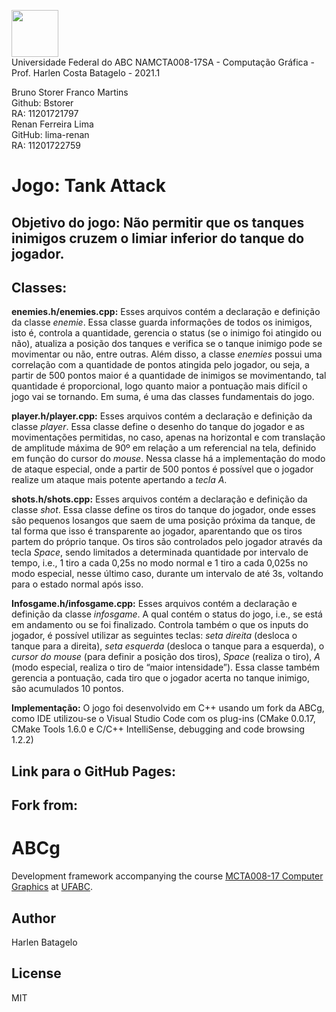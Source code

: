  <img src="https://upload.wikimedia.org/wikipedia/commons/e/ee/Ufabc_logo.png" width="75"/> <br /> Universidade Federal do ABC
NAMCTA008-17SA - Computação Gráfica - Prof. Harlen Costa Batagelo - 2021.1


Bruno Storer Franco Martins <br /> Github: Bstorer <br /> RA: 11201721797 <br />
Renan Ferreira Lima <br /> GitHub: lima-renan	<br /> RA: 11201722759

# Jogo: Tank Attack

## Objetivo do jogo: Não permitir que os tanques inimigos cruzem o limiar inferior do tanque do jogador.

## Classes:
**enemies.h/enemies.cpp:** Esses arquivos contém a declaração e definição da classe *enemie*. Essa classe guarda informações de todos os inimigos, isto é, controla a quantidade, gerencia o status (se o inimigo foi atingido ou não), atualiza a posição dos tanques e verifica se o tanque inimigo pode se movimentar ou não, entre outras. Além disso, a classe *enemies* possui uma correlação com a quantidade de pontos atingida pelo jogador, ou seja, a partir de 500 pontos maior é a quantidade de inimigos se movimentando, tal quantidade é proporcional, logo quanto maior a pontuação mais difícil o jogo vai se tornando. Em suma, é uma das classes fundamentais do jogo.

**player.h/player.cpp:** Esses arquivos contém a declaração e definição da classe *player*. Essa classe define o desenho do tanque do jogador e as movimentações permitidas, no caso, apenas na horizontal e com translação de amplitude máxima de 90º em relação a um referencial na tela, definido em função do cursor do *mouse*. Nessa classe há a implementação do modo de ataque especial, onde a partir de 500 pontos é possível que o jogador realize um ataque mais potente apertando a *tecla A*. 

**shots.h/shots.cpp:** Esses arquivos contém a declaração e definição da classe *shot*. Essa classe define os tiros do tanque do jogador, onde esses são pequenos losangos que saem de uma posição próxima da tanque, de tal forma que isso é transparente ao jogador, aparentando que os tiros partem do próprio tanque. Os tiros são controlados pelo jogador através da tecla *Space*, sendo limitados a determinada quantidade por intervalo de tempo, i.e., 1 tiro a cada 0,25s no modo normal e 1 tiro a cada 0,025s no modo especial, nesse último caso, durante um intervalo de até 3s, voltando para o estado normal após isso.

**Infosgame.h/infosgame.cpp:** Esses arquivos contém a declaração e definição da classe *infosgame*. A qual contém o status do jogo, i.e., se está em andamento ou se foi finalizado. Controla também o que os inputs do jogador, é possível utilizar as seguintes teclas: *seta direita* (desloca o tanque para a direita), *seta esquerda* (desloca o tanque para a esquerda), o *cursor do mouse* (para definir a posição dos tiros), *Space* (realiza o tiro), *A* (modo especial, realiza o tiro de “maior intensidade”). Essa classe também gerencia a pontuação, cada tiro que o jogador acerta no tanque inimigo, são acumulados 10 pontos.

**Implementação:** O jogo foi desenvolvido em C++ usando um fork da ABCg, como IDE utilizou-se o Visual Studio Code com os plug-ins (CMake 0.0.17, CMake Tools 1.6.0 e C/C++ IntelliSense, debugging and code browsing 1.2.2)

## Link para o GitHub Pages:







## Fork from:

# ABCg

Development framework accompanying the course [MCTA008-17 Computer Graphics](http://professor.ufabc.edu.br/~harlen.batagelo/cg/) at [UFABC](https://www.ufabc.edu.br/).

## Author

Harlen Batagelo

## License

MIT
